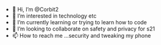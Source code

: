 - 👋 Hi, I’m @Corbit2
- 👀 I’m interested in technology etc
- 🌱 I’m currently learning or trying to learn how to code 
- 💞️ I’m looking to collaborate on safety and privacy for s21
- 📫 How to reach me ...security and tweaking my phone
<!--- Chiaese.Corbin@icloud.co  
Corbit2/Corbit2 is a ✨ special ✨ repository because its `README.md` (this file) appears on your GitHub profile.
You can click the Preview link to take a look at your changes.
--->
